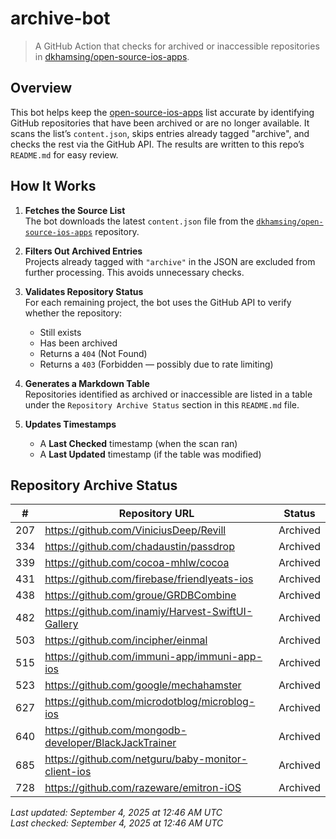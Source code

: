 # archive-bot

> A GitHub Action that checks for archived or inaccessible repositories in [dkhamsing/open-source-ios-apps](https://github.com/dkhamsing/open-source-ios-apps).

## Overview

This bot helps keep the [open-source-ios-apps](https://github.com/dkhamsing/open-source-ios-apps) list accurate by identifying GitHub repositories that have been archived or are no longer available. It scans the list’s `content.json`, skips entries already tagged "archive", and checks the rest via the GitHub API. The results are written to this repo’s `README.md` for easy review.


## How It Works

1. **Fetches the Source List**  
   The bot downloads the latest `content.json` file from the [`dkhamsing/open-source-ios-apps`](https://github.com/dkhamsing/open-source-ios-apps) repository.

2. **Filters Out Archived Entries**  
   Projects already tagged with `"archive"` in the JSON are excluded from further processing. This avoids unnecessary checks.

3. **Validates Repository Status**  
   For each remaining project, the bot uses the GitHub API to verify whether the repository:
   - Still exists
   - Has been archived
   - Returns a `404` (Not Found)
   - Returns a `403` (Forbidden — possibly due to rate limiting)

4. **Generates a Markdown Table**  
   Repositories identified as archived or inaccessible are listed in a table under the `Repository Archive Status` section in this `README.md` file.

5. **Updates Timestamps**  
   - A **Last Checked** timestamp (when the scan ran)
   - A **Last Updated** timestamp (if the table was modified)


## Repository Archive Status

| # | Repository URL | Status |
|---|----------------|--------|
| 207 | https://github.com/ViniciusDeep/Revill | Archived |
| 334 | https://github.com/chadaustin/passdrop | Archived |
| 339 | https://github.com/cocoa-mhlw/cocoa | Archived |
| 431 | https://github.com/firebase/friendlyeats-ios | Archived |
| 438 | https://github.com/groue/GRDBCombine | Archived |
| 482 | https://github.com/inamiy/Harvest-SwiftUI-Gallery | Archived |
| 503 | https://github.com/incipher/einmal | Archived |
| 515 | https://github.com/immuni-app/immuni-app-ios | Archived |
| 523 | https://github.com/google/mechahamster | Archived |
| 627 | https://github.com/microdotblog/microblog-ios | Archived |
| 640 | https://github.com/mongodb-developer/BlackJackTrainer | Archived |
| 685 | https://github.com/netguru/baby-monitor-client-ios | Archived |
| 728 | https://github.com/razeware/emitron-iOS | Archived |

*Last updated: September 4, 2025 at 12:46 AM UTC*  
*Last checked: September 4, 2025 at 12:46 AM UTC*